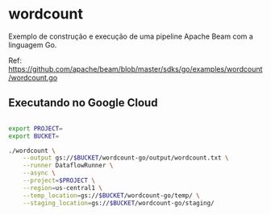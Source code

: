 # wordcount

Exemplo de construção e execução de uma pipeline Apache Beam
com a linguagem Go.

Ref: https://github.com/apache/beam/blob/master/sdks/go/examples/wordcount/wordcount.go


## Executando no Google Cloud

```bash

export PROJECT=
export BUCKET=

./wordcount \
    --output gs://$BUCKET/wordcount-go/output/wordcount.txt \
    --runner DataflowRunner \
    --async \
    --project=$PROJECT \
    --region=us-central1 \
    --temp_location=gs://$BUCKET/wordcount-go/temp/ \
    --staging_location=gs://$BUCKET/wordcount-go/staging/
```